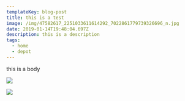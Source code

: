 ```yaml
---
templateKey: blog-post
title: this is a test
image: /img/47582617_2251033611614292_7022861779739326696_n.jpg
date: 2019-01-14T19:48:04.697Z
description: this is a description
tags:
  - home
  - depot
---
```

this is a body

![](/img/47582617_2251033611614292_7022861779739326696_n.jpg)

![](/img/coffee-gear.png)
